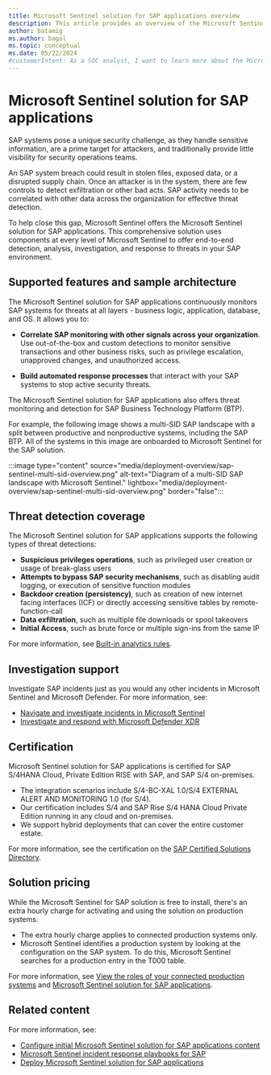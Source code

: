 ```yaml
---
title: Microsoft Sentinel solution for SAP applications overview
description: This article provides an overview of the Microsoft Sentinel solution for SAP applications and available support.
author: batamig
ms.author: bagol
ms.topic: conceptual
ms.date: 05/22/2024
#customerIntent: As a SOC analyst, I want to learn more about the Microsoft Sentinel solution for SAP applications, which I can use to connect my SAP system to Microsoft Sentinel, and start ingesting and analyzing SAP data in Microsoft Sentinel.
---
```


# Microsoft Sentinel solution for SAP applications

SAP systems pose a unique security challenge, as they handle sensitive information, are a prime target for attackers, and traditionally provide little visibility for security operations teams.

An SAP system breach could result in stolen files, exposed data, or a disrupted supply chain. Once an attacker is in the system, there are few controls to detect exfiltration or other bad acts. SAP activity needs to be correlated with other data across the organization for effective threat detection.

To help close this gap, Microsoft Sentinel offers the Microsoft Sentinel solution for SAP applications. This comprehensive solution uses components at every level of Microsoft Sentinel to offer end-to-end detection, analysis, investigation, and response to threats in your SAP environment.

## Supported features and sample architecture

The Microsoft Sentinel solution for SAP applications continuously monitors SAP systems for threats at all layers - business logic, application, database, and OS. It allows you to:

- **Correlate SAP monitoring with other signals across your organization**. Use out-of-the-box and custom detections to monitor sensitive transactions and other business risks, such as privilege escalation, unapproved changes, and unauthorized access.

- **Build automated response processes** that interact with your SAP systems to stop active security threats.

The Microsoft Sentinel solution for SAP applications also offers threat monitoring and detection for SAP Business Technology Platform (BTP).

For example, the following image shows a multi-SID SAP landscape with a split between productive and nonproductive systems, including the SAP BTP. All of the systems in this image are onboarded to Microsoft Sentinel for the SAP solution.

:::image type="content" source="media/deployment-overview/sap-sentinel-multi-sid-overview.png" alt-text="Diagram of a multi-SID SAP landscape with Microsoft Sentinel." lightbox="media/deployment-overview/sap-sentinel-multi-sid-overview.png" border="false":::

## Threat detection coverage

The Microsoft Sentinel solution for SAP applications supports the following types of threat detections:

- **Suspicious privileges operations**, such as privileged user creation or usage of break-glass users
- **Attempts to bypass SAP security mechanisms**, such as disabling audit logging, or execution of sensitive function modules
- **Backdoor creation (persistency)**, such as creation of new internet facing interfaces (ICF) or directly accessing sensitive tables by remote-function-call
- **Data exfiltration**, such as multiple file downloads or spool takeovers
- **Initial Access**, such as brute force or multiple sign-ins from the same IP

For more information, see [Built-in analytics rules](sap-solution-security-content.md#built-in-analytics-rules).

## Investigation support

Investigate SAP incidents just as you would any other incidents in Microsoft Sentinel and Microsoft Defender. For more information, see:

- [Navigate and investigate incidents in Microsoft Sentinel](../investigate-incidents.md)
- [Investigate and respond with Microsoft Defender XDR](/defender-xdr/incident-response-overview)

## Certification

Microsoft Sentinel solution for SAP applications is certified for SAP S/4HANA Cloud, Private Edition RISE with SAP, and SAP S/4 on-premises.

- The integration scenarios include S/4-BC-XAL 1.0/S/4 EXTERNAL ALERT AND MONITORING 1.0 (for S/4).
- Our certification includes S/4 and SAP Rise S/4 HANA Cloud Private Edition running in any cloud and on-premises.
- We support hybrid deployments that can cover the entire customer estate.

For more information, see the certification on the [SAP Certified Solutions Directory](https://www.sap.com/dmc/exp/2013_09_adpd/enEN/#/solutions?id=s:33db1376-91ae-4f36-a435-aafa892a88d8).

## Solution pricing

While the Microsoft Sentinel for SAP solution is free to install, there's an extra hourly charge for activating and using the solution on production systems.

- The extra hourly charge applies to connected production systems only.
- Microsoft Sentinel identifies a production system by looking at the configuration on the SAP system. To do this, Microsoft Sentinel searches for a production entry in the T000 table.

For more information, see [View the roles of your connected production systems](../monitor-sap-system-health.md) and [Microsoft Sentinel solution for SAP applications](https://azure.microsoft.com/pricing/offers/microsoft-sentinel-sap-promo/).

<!--do we need this?
## Trademark attribution

SAP S/4HANA and SAP are trademarks or registered trademarks of SAP SE or its affiliates in Germany and in other countries/regions. 
-->

## Related content

For more information, see:

- [Configure initial Microsoft Sentinel solution for SAP applications content](deployment-solution-configuration.md)
- [Microsoft Sentinel incident response playbooks for SAP](sap-incident-response-playbooks.md)
- [Deploy Microsoft Sentinel solution for SAP applications](deployment-overview.md)
